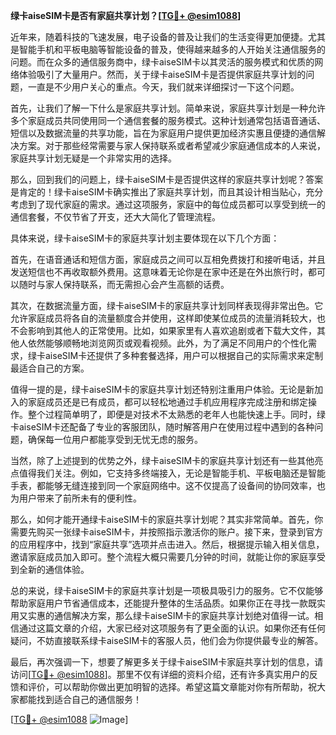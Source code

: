 **绿卡aiseSIM卡是否有家庭共享计划？[[TG💪+ @esim1088](https://t.me/s/esim1088)]**

近年来，随着科技的飞速发展，电子设备的普及让我们的生活变得更加便捷。尤其是智能手机和平板电脑等智能设备的普及，使得越来越多的人开始关注通信服务的问题。而在众多的通信服务商中，绿卡aiseSIM卡以其灵活的服务模式和优质的网络体验吸引了大量用户。然而，关于绿卡aiseSIM卡是否提供家庭共享计划的问题，一直是不少用户关心的重点。今天，我们就来详细探讨一下这个问题。

首先，让我们了解一下什么是家庭共享计划。简单来说，家庭共享计划是一种允许多个家庭成员共同使用同一个通信套餐的服务模式。这种计划通常包括语音通话、短信以及数据流量的共享功能，旨在为家庭用户提供更加经济实惠且便捷的通信解决方案。对于那些经常需要与家人保持联系或者希望减少家庭通信成本的人来说，家庭共享计划无疑是一个非常实用的选择。

那么，回到我们的问题上，绿卡aiseSIM卡是否提供这样的家庭共享计划呢？答案是肯定的！绿卡aiseSIM卡确实推出了家庭共享计划，而且其设计相当贴心，充分考虑到了现代家庭的需求。通过这项服务，家庭中的每位成员都可以享受到统一的通信套餐，不仅节省了开支，还大大简化了管理流程。

具体来说，绿卡aiseSIM卡的家庭共享计划主要体现在以下几个方面：

首先，在语音通话和短信方面，家庭成员之间可以互相免费拨打和接听电话，并且发送短信也不再收取额外费用。这意味着无论你是在家中还是在外出旅行时，都可以随时与家人保持联系，而无需担心会产生高额的话费。

其次，在数据流量方面，绿卡aiseSIM卡的家庭共享计划同样表现得非常出色。它允许家庭成员将各自的流量额度合并使用，这样即使某位成员的流量消耗较大，也不会影响到其他人的正常使用。比如，如果家里有人喜欢追剧或者下载大文件，其他人依然能够顺畅地浏览网页或观看视频。此外，为了满足不同用户的个性化需求，绿卡aiseSIM卡还提供了多种套餐选择，用户可以根据自己的实际需求来定制最适合自己的方案。

值得一提的是，绿卡aiseSIM卡的家庭共享计划还特别注重用户体验。无论是新加入的家庭成员还是已有成员，都可以轻松地通过手机应用程序完成注册和绑定操作。整个过程简单明了，即便是对技术不太熟悉的老年人也能快速上手。同时，绿卡aiseSIM卡还配备了专业的客服团队，随时解答用户在使用过程中遇到的各种问题，确保每一位用户都能享受到无忧无虑的服务。

当然，除了上述提到的优势之外，绿卡aiseSIM卡的家庭共享计划还有一些其他亮点值得我们关注。例如，它支持多终端接入，无论是智能手机、平板电脑还是智能手表，都能够无缝连接到同一个家庭网络中。这不仅提高了设备间的协同效率，也为用户带来了前所未有的便利性。

那么，如何才能开通绿卡aiseSIM卡的家庭共享计划呢？其实非常简单。首先，你需要先购买一张绿卡aiseSIM卡，并按照指示激活你的账户。接下来，登录到官方的应用程序中，找到“家庭共享”选项并点击进入。然后，根据提示输入相关信息，邀请家庭成员加入即可。整个流程大概只需要几分钟的时间，就能让你的家庭享受到全新的通信体验。

总的来说，绿卡aiseSIM卡的家庭共享计划是一项极具吸引力的服务。它不仅能够帮助家庭用户节省通信成本，还能提升整体的生活品质。如果你正在寻找一款既实用又实惠的通信解决方案，那么绿卡aiseSIM卡的家庭共享计划绝对值得一试。相信通过这篇文章的介绍，大家已经对这项服务有了更全面的认识。如果你还有任何疑问，不妨直接联系绿卡aiseSIM卡的客服人员，他们会为你提供最专业的解答。

最后，再次强调一下，想要了解更多关于绿卡aiseSIM卡家庭共享计划的信息，请访问[[TG💪+ @esim1088](https://t.me/s/esim1088)]。那里不仅有详细的资料介绍，还有许多真实用户的反馈和评价，可以帮助你做出更加明智的选择。希望这篇文章能对你有所帮助，祝大家都能找到适合自己的通信服务！

[[TG💪+ @esim1088](https://t.me/s/esim1088) ![Image](https://i.postimg.cc/4NQfJmqS/Snipaste-2025-05-13-00-14-12.png)]